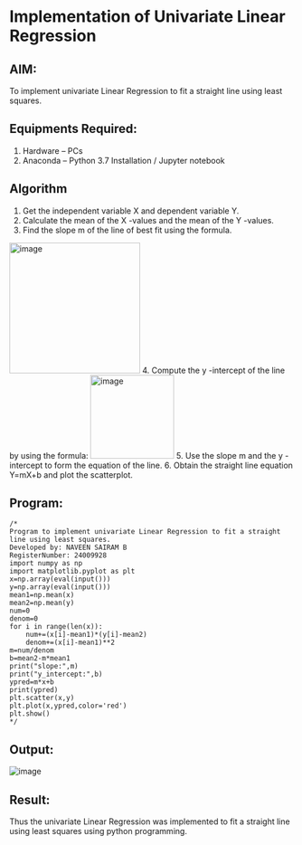 # Implementation of Univariate Linear Regression
## AIM:
To implement univariate Linear Regression to fit a straight line using least squares.

## Equipments Required:
1. Hardware – PCs
2. Anaconda – Python 3.7 Installation / Jupyter notebook

## Algorithm
1. Get the independent variable X and dependent variable Y.
2. Calculate the mean of the X -values and the mean of the Y -values.
3. Find the slope m of the line of best fit using the formula. 
<img width="231" alt="image" src="https://user-images.githubusercontent.com/93026020/192078527-b3b5ee3e-992f-46c4-865b-3b7ce4ac54ad.png">
4. Compute the y -intercept of the line by using the formula:
<img width="148" alt="image" src="https://user-images.githubusercontent.com/93026020/192078545-79d70b90-7e9d-4b85-9f8b-9d7548a4c5a4.png">
5. Use the slope m and the y -intercept to form the equation of the line.
6. Obtain the straight line equation Y=mX+b and plot the scatterplot.

## Program:
```
/*
Program to implement univariate Linear Regression to fit a straight line using least squares.
Developed by: NAVEEN SAIRAM B
RegisterNumber: 24009928
import numpy as np
import matplotlib.pyplot as plt
x=np.array(eval(input()))
y=np.array(eval(input()))
mean1=np.mean(x)
mean2=np.mean(y)
num=0
denom=0
for i in range(len(x)):
    num+=(x[i]-mean1)*(y[i]-mean2)
    denom+=(x[i]-mean1)**2
m=num/denom
b=mean2-m*mean1
print("slope:",m)
print("y_intercept:",b)
ypred=m*x+b
print(ypred)
plt.scatter(x,y)
plt.plot(x,ypred,color='red')
plt.show() 
*/
```

## Output:
![image](https://github.com/user-attachments/assets/4ffdda97-a0bc-4485-9605-2fdeb955a3d6)



## Result:
Thus the univariate Linear Regression was implemented to fit a straight line using least squares using python programming.
